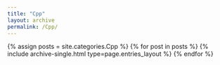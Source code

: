 ```yaml
---
title: "Cpp"
layout: archive
permalink: /Cpp/
---
```

{% assign posts = site.categories.Cpp %}
{% for post in posts %} {% include archive-single.html type=page.entries_layout %} {% endfor %}
